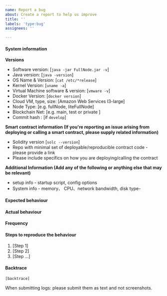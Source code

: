 ```yaml
---
name: Report a bug
about: Create a report to help us improve
title: ''
labels: 'type:bug'
assignees: ''

---
```


<!-- Have you done the following? -->
<!--   * Reproduced the issue in the latest version of the software -->
<!--   * Duplicate Issue check:  https://github.com/search?q=+is%3Aissue+repo%3Atronprotocol/java-tron -->

#### System information


**Versions**
* Software version: [`java -jar FullNode.jar -v`]
* Java version: [`java -version`]
* OS Name & Version: [`cat /etc/*release`]
* Kernel Version: [`uname -a`]
* Virtual Machine software & version: [`vmware -v`]
* Docker Version: [`docker version`]
* Cloud VM, type, size: [Amazon Web Services I3-large]
* Node Type: [e.g. fullNode, liteFullNode]
* Blockchain Net: [e.g. main, test or private ]
* Commit hash : [if `develop`]

**Smart contract information (If you're reporting an issue arising from deploying or calling a smart contract, please supply related information)**
* Solidity version [`solc --version`]
* Repo with minimal set of deployable/reproducible contract code - please provide a link
* Please include specifics on how you are deploying/calling the contract

**Additional Information (Add any of the following or anything else that may be relevant)**
* setup info - startup script, config options
* System info - memory、 CPU、network bandwidth, disk type-

#### Expected behaviour
<!--[What you expect to happen] -->


#### Actual behaviour
<!--[What you expect to happen] -->


#### Frequency
<!-- [What percentage of the time does it occur?] -->

#### Steps to reproduce the behaviour

1. [Step 1]
2. [Step 2]
3. [Step ...]

#### Backtrace

````
[backtrace]
````

When submitting logs: please submit them as text and not screenshots.
